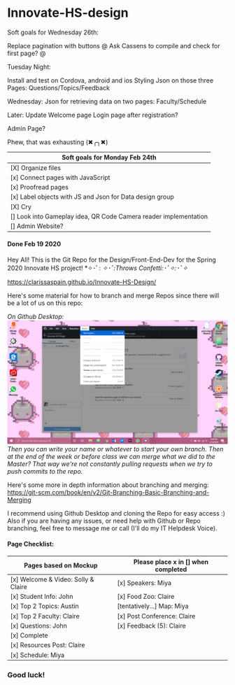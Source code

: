 # Innovate-HS-design


Soft goals for Wednesday 26th:

Replace pagination with buttons @
Ask Cassens to compile and check for first page? @

Tuesday Night:

Install and test on Cordova, android and ios
Styling
Json on those three Pages: Questions/Topics/Feedback

Wednesday:
Json for retrieving data on two pages: Faculty/Schedule

Later:
Update Welcome page
Login page after registration?

Admin Page?



Phew, that was exhausting (✖╭╮✖)

| Soft goals for Monday Feb 24th                                   |
| ---------------------------------------------------------------- |
| [X] Organize files                                               |
| [x] Connect pages with JavaScript                                |
| [x] Proofread pages                                              |
| [x] Label objects with JS and Json for Data design group          |
| [X] Cry                                                          |
| [] Look into Gameplay idea, QR Code Camera reader implementation |
| [] Admin Website?                                                |





#### Done Feb 19 2020
Hey All! This is the Git Repo for the Design/Front-End-Dev for the Spring 2020 Innovate HS project!
 *✧･ﾟ: *✧･ﾟ:Throws Confetti:･ﾟ✧:･ﾟ✧*

https://clarissaspain.github.io/Innovate-HS-Design/

Here's some material for how to branch and merge Repos since there will be a lot of us on this repo:

*On Github Desktop:*
![](img/branch_ex.png)
*Then you can write your name or whatever to start your own branch. Then at the end of the week or before class we can merge what we did to the Master? That way we're not constantly pulling requests when we try to push commits to the repo.*

Here's some more in depth information about branching and merging:
https://git-scm.com/book/en/v2/Git-Branching-Basic-Branching-and-Merging

I recommend using Github Desktop and cloning the Repo for easy access :)
Also if you are having any issues, or need help with Github or Repo branching, feel free to message me or call (I'll do my IT Helpdesk Voice).

#### Page Checklist:
| Pages based on Mockup               | Please place x in [] when completed |
| ----------------------------------- | ----------------------------------- |
| [x] Welcome & Video: Solly & Claire | [x] Speakers: Miya                  |
| [x] Student Info: John               | [x] Food Zoo: Claire                |
| [x] Top 2 Topics: Austin            | [tentatively...] Map: Miya          |
| [x] Top 2 Faculty: Claire           | [x] Post Conference: Claire         |
| [x] Questions: John                  | [x] Feedback (5): Claire            |
| [x] Complete                        |                                     |
| [x] Resources Post: Claire          |                                     |
| [x] Schedule: Miya                  |                                     |

### Good luck!
